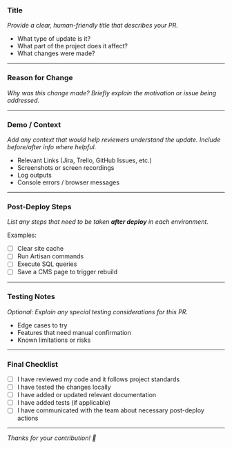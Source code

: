 ### Title

_Provide a clear, human-friendly title that describes your PR._

- What type of update is it?
- What part of the project does it affect?
- What changes were made?

---

### Reason for Change

_Why was this change made? Briefly explain the motivation or issue being addressed._

---

### Demo / Context

_Add any context that would help reviewers understand the update. Include before/after info where helpful._

- Relevant Links (Jira, Trello, GitHub Issues, etc.)
- Screenshots or screen recordings
- Log outputs
- Console errors / browser messages

---

### Post-Deploy Steps

_List any steps that need to be taken **after deploy** in each environment._

Examples:
- [ ] Clear site cache
- [ ] Run Artisan commands
- [ ] Execute SQL queries
- [ ] Save a CMS page to trigger rebuild

---

### Testing Notes

_Optional: Explain any special testing considerations for this PR._

- Edge cases to try
- Features that need manual confirmation
- Known limitations or risks

---

### Final Checklist

- [ ] I have reviewed my code and it follows project standards
- [ ] I have tested the changes locally
- [ ] I have added or updated relevant documentation
- [ ] I have added tests (if applicable)
- [ ] I have communicated with the team about necessary post-deploy actions

---

_Thanks for your contribution! 🎉_